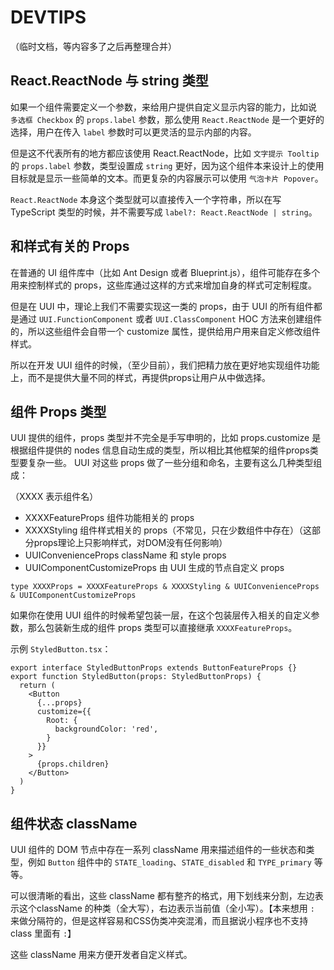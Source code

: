 # DEVTIPS

（临时文档，等内容多了之后再整理合并）

## React.ReactNode 与 string 类型

如果一个组件需要定义一个参数，来给用户提供自定义显示内容的能力，比如说 `多选框 Checkbox` 的 `props.label` 参数，那么使用 `React.ReactNode` 是一个更好的选择，用户在传入 `label` 参数时可以更灵活的显示内部的内容。

但是这不代表所有的地方都应该使用 React.ReactNode，比如 `文字提示 Tooltip` 的 `props.label` 参数，类型设置成 `string` 更好，因为这个组件本来设计上的使用目标就是显示一些简单的文本。而更复杂的内容展示可以使用 `气泡卡片 Popover`。

`React.ReactNode` 本身这个类型就可以直接传入一个字符串，所以在写 TypeScript 类型的时候，并不需要写成 `label?: React.ReactNode | string`。

## 和样式有关的 Props

在普通的 UI 组件库中（比如 Ant Design 或者 Blueprint.js），组件可能存在多个用来控制样式的 props，这些库通过这样的方式来增加自身的样式可定制程度。

但是在 UUI 中，理论上我们不需要实现这一类的 props，由于 UUI 的所有组件都是通过 `UUI.FunctionComponent` 或者 `UUI.ClassComponent` HOC 方法来创建组件的，所以这些组件会自带一个 customize 属性，提供给用户用来自定义修改组件样式。

所以在开发 UUI 组件的时候，（至少目前），我们把精力放在更好地实现组件功能上，而不是提供大量不同的样式，再提供props让用户从中做选择。

## 组件 Props 类型

UUI 提供的组件，props 类型并不完全是手写申明的，比如 props.customize 是根据组件提供的 nodes 信息自动生成的类型，所以相比其他框架的组件props类型要复杂一些。
UUI 对这些 props 做了一些分组和命名，主要有这么几种类型组成：

（XXXX 表示组件名）

* XXXXFeatureProps 组件功能相关的 props
* XXXXStyling 组件样式相关的 props（不常见，只在少数组件中存在）（这部分props理论上只影响样式，对DOM没有任何影响）
* UUIConvenienceProps className 和 style props
* UUIComponentCustomizeProps 由 UUI 生成的节点自定义 props

`type XXXXProps = XXXXFeatureProps & XXXXStyling & UUIConvenienceProps & UUIComponentCustomizeProps`

如果你在使用 UUI 组件的时候希望包装一层，在这个包装层传入相关的自定义参数，那么包装新生成的组件 props 类型可以直接继承 `XXXXFeatureProps`。

示例 `StyledButton.tsx`：

```tsx
export interface StyledButtonProps extends ButtonFeatureProps {}
export function StyledButton(props: StyledButtonProps) {
  return (
    <Button
      {...props}
      customize={{
        Root: {
          backgroundColor: 'red',
        }
      }}
    >
      {props.children}
    </Button>
  )
}
```

## 组件状态 className

UUI 组件的 DOM 节点中存在一系列 className 用来描述组件的一些状态和类型，例如 `Button` 组件中的 `STATE_loading`、`STATE_disabled` 和 `TYPE_primary` 等等。

可以很清晰的看出，这些 className 都有整齐的格式，用下划线来分割，左边表示这个className 的种类（全大写），右边表示当前值（全小写）。【本来想用 `:` 来做分隔符的，但是这样容易和CSS伪类冲突混淆，而且据说小程序也不支持 class 里面有 `:`】

这些 className 用来方便开发者自定义样式。